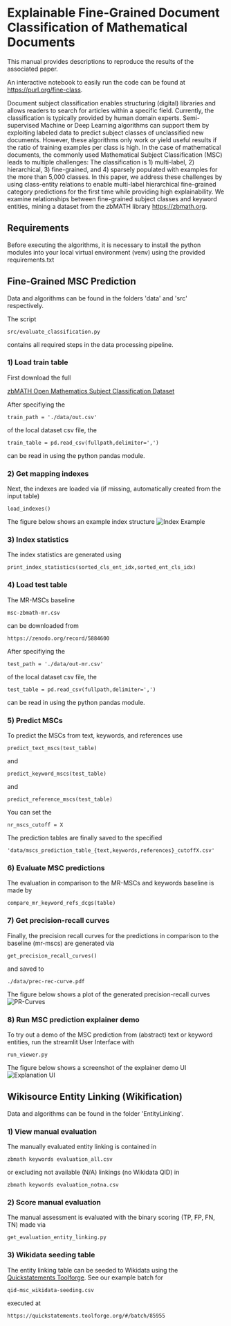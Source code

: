 # Explainable Fine-Grained Document Classification of Mathematical Documents

This manual provides descriptions to reproduce the results of the associated paper.

An interactive notebook to easily run the code can be found at https://purl.org/fine-class.

Document subject classification enables structuring (digital) libraries and allows readers to search for articles within a specific field.
Currently, the classification is typically provided by human domain experts.
Semi-supervised Machine or Deep Learning algorithms can support them by exploiting labeled data to predict subject classes of unclassified new documents.
However, these algorithms only work or yield useful results if the ratio of training examples per class is high.
In the case of mathematical documents, the commonly used Mathematical Subject Classification (MSC) leads to multiple challenges: The classification is 1) multi-label, 2) hierarchical, 3) fine-grained, and 4) sparsely populated with examples for the more than 5,000 classes.
In this paper, we address these challenges by using class-entity relations to enable multi-label hierarchical fine-grained category predictions for the first time while providing high explainability.
We examine relationships between fine-grained subject classes and keyword entities, mining a dataset from the zbMATH library https://zbmath.org.

## Requirements

Before executing the algorithms, it is necessary to install the python modules into your local virtual environment (venv) using the provided requirements.txt

## Fine-Grained MSC Prediction

Data and algorithms can be found in the folders 'data' and 'src' respectively.

The script
```
src/evaluate_classification.py
```
contains all required steps in the data processing pipeline.

### 1) Load train table

First download the full

[zbMATH Open Mathematics Subject Classification Dataset](https://zenodo.org/record/6448360)

After specifiying the
```
train_path = './data/out.csv'
```
of the local dataset csv file, the
```
train_table = pd.read_csv(fullpath,delimiter=',')
```
can be read in using the python pandas module.

### 2) Get mapping indexes

Next, the indexes are loaded via (if missing, automatically created from the input table)
```
load_indexes()
```
The figure below shows an example index structure
![Index Example](fig/index-example.png)

### 3) Index statistics

The index statistics are generated using
```
print_index_statistics(sorted_cls_ent_idx,sorted_ent_cls_idx)
```

### 4) Load test table

The MR-MSCs baseline
```
msc-zbmath-mr.csv
```
can be downloaded from
```
https://zenodo.org/record/5884600
```

After specifiying the
```
test_path = './data/out-mr.csv'
```
of the local dataset csv file, the
```
test_table = pd.read_csv(fullpath,delimiter=',')
```
can be read in using the python pandas module.

### 5) Predict MSCs

To predict the MSCs from text, keywords, and references use
```
predict_text_mscs(test_table)
```
and
```
predict_keyword_mscs(test_table)
```
and
```
predict_reference_mscs(test_table)
```
You can set the
```
nr_mscs_cutoff = X
```
The prediction tables are finally saved to the specified
```
'data/mscs_prediction_table_{text,keywords,references}_cutoffX.csv'
```

### 6) Evaluate MSC predictions

The evaluation in comparison to the MR-MSCs and keywords baseline is made by
```
compare_mr_keyword_refs_dcgs(table)
```

### 7) Get precision-recall curves

Finally, the precision recall curves for the predictions in comparison to the baseline (mr-mscs) are generated via
```
get_precision_recall_curves()
```
and saved to
```
./data/prec-rec-curve.pdf
```
The figure below shows a plot of the generated precision-recall curves
![PR-Curves](fig/prec-rec-curve.png)

### 8) Run MSC prediction explainer demo
To try out a demo of the MSC prediction from (abstract) text or keyword entities, run the streamlit User Interface with
```
run_viewer.py
```
The figure below shows a screenshot of the explainer demo UI
![Explanation UI](fig/explanation-UI.png)

## Wikisource Entity Linking (Wikification)

Data and algorithms can be found in the folder 'EntityLinking'.

### 1) View manual evaluation

The manually evaluated entity linking is contained in
```
zbmath keywords evaluation_all.csv
```
or excluding not available (N/A) linkings (no Wikidata QID) in
```
zbmath keywords evaluation_notna.csv
```

### 2) Score manual evaluation

The manual assessment is evaluated with the binary scoring (TP, FP, FN, TN) made via
```
get_evaluation_entity_linking.py
```

### 3) Wikidata seeding table

The entity linking table can be seeded to Wikidata using the
[Quickstatements Toolforge](https://quickstatements.toolforge.org).
See our example batch for
```
qid-msc_wikidata-seeding.csv
```
executed at
```
https://quickstatements.toolforge.org/#/batch/85955
```